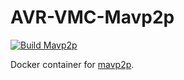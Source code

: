# AVR-VMC-Mavp2p

[![Build Mavp2p](https://github.com/bellflight/AVR-VMC-Mavp2p/actions/workflows/build.yml/badge.svg)](https://github.com/bellflight/AVR-VMC-Mavp2p/actions/workflows/build.yml)

Docker container for [mavp2p](https://github.com/bluenviron/mavp2p).

